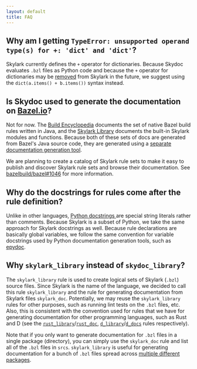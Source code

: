 ```yaml
---
layout: default
title: FAQ
---
```


## Why am I getting `TypeError: unsupported operand type(s) for +: 'dict' and 'dict'`?

Skylark currently defines the `+` operator for dictionaries. Because
Skydoc evaluates `.bzl` files as Python code and because the `+` operator
for dictionaries may be [removed][dict-op] from Skylark in the future, we
suggest using the `dict(a.items() + b.items())` syntax instead.

[dict-op]: https://github.com/bazelbuild/bazel/issues/1086

## Is Skydoc used to generate the documentation on [Bazel.io](http://bazel.io)?

Not for now. The [Build Encyclopedia](http://bazel.io/docs/be/overview.html)
documents the set of native Bazel build rules written in Java, and the
[Skylark Library](http://bazel.io/docs/skylark/lib/globals.html) documents the
built-in Skylark modules and functions. Because both of these sets of docs are
generated from Bazel's Java source code, they are generated using a [separate
documentation generation
tool](https://github.com/bazelbuild/bazel/tree/master/src/main/java/com/google/devtools/build/docgen).

We are planning to create a catalog of Skylark rule sets to make it easy to
publish and discover Skylark rule sets and browse their documentation. See
[bazelbuild/bazel#1046](https://github.com/bazelbuild/bazel/issues/1046) for
more information.

## Why do the docstrings for rules come after the rule definition?

Unlike in other languages, [Python docstrings
](https://www.python.org/dev/peps/pep-0257/) are special string literals rather
than comments. Because Skylark is a subset of Python, we take the same approach
for Skylark docstrings as well. Because rule declarations are basically global
variables, we follow the same convention for variable docstrings used by Python
documentation generation tools, such as
[epydoc](http://epydoc.sourceforge.net/manual-docstring.html).

## Why `skylark_library` instead of `skydoc_library`?

The `skylark_library` rule is used to create logical sets of Skylark (`.bzl`)
source files. Since Skylark is the name of the language, we decided to call this
rule `skylark_library` and the rule for generating documentation from Skylark
files `skylark_doc`. Potentially, we may reuse the `skylark_library` rules for
other purposes, such as running lint tests on the `.bzl` files, etc. Also, this
is consistent with the convention used for rules that we have for generating
documentation for other programming languages, such as Rust and D (see the
[`rust_library`][rust_library]/[`rust_doc`][rust_doc],
[`d_library`][d_library]/[`d_docs`][d_docs] rules respectively).

[rust_library]: https://github.com/bazelbuild/rules_rust#rust_library
[rust_doc]: https://github.com/bazelbuild/rules_rust#rust_doc
[d_library]: https://github.com/bazelbuild/rules_d#d_binary
[d_docs]: https://github.com/bazelbuild/rules_d#d_docs

Note that if you only want to generate documentation for `.bzl` files in a
single package (directory), you can simply use the `skylark_doc` rule and list
all of the `.bzl` files in `srcs`. `skylark_library` is useful for generating
documentation for a bunch of `.bzl` files spread across [multiple different
packages](generating.html#multiple-targets).
